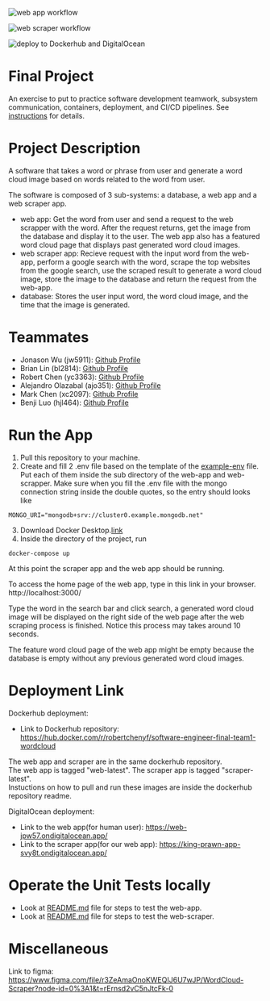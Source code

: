 ![web app workflow](https://github.com/software-students-fall2022/final-project-team1-finalproject/actions/workflows/web-app.yml/badge.svg)

![web scraper workflow](https://github.com/software-students-fall2022/final-project-team1-finalproject/actions/workflows/web-scraper.yml/badge.svg)

![deploy to Dockerhub and DigitalOcean](https://github.com/software-students-fall2022/final-project-team1-finalproject/actions/workflows/docker-image.yml/badge.svg)
# Final Project

An exercise to put to practice software development teamwork, subsystem communication, containers, deployment, and CI/CD pipelines. See [instructions](./instructions.md) for details.

# Project Description
A software that takes a word or phrase from user and generate a word cloud image based on words related to the word from user. 

The software is composed of 3 sub-systems: a database, a web app and a web scraper app. 

* web app: Get the word from user and send a request to the web scrapper with the word. After the request returns, get the image from the database and display it to the user. The web app also has a featured word cloud page that displays past generated word cloud images.
* web scraper app: Recieve request with the input word from the web-app, perform a google search with the word, scrape the top websites from the google search, use the scraped result to generate a word cloud image, store the image to the database and return the request from the web-app. 
* database: Stores the user input word, the word cloud image, and the time that the image is generated. 

# Teammates

* Jonason Wu (jw5911): [Github Profile](https://github.com/JonasonWu)
* Brian Lin (bl2814): [Github Profile](https://github.com/blin007)
* Robert Chen (yc3363): [Github Profile](https://github.com/RobertChenYF)
* Alejandro Olazabal (ajo351): [Github Profile](https://github.com/aleolazabal)
* Mark Chen (xc2097): [Github Profile](https://github.com/markizenlee)
* Benji Luo (hjl464): [Github Profile](https://github.com/BenjiLuo) 

# Run the App
1. Pull this repository to your machine.
2. Create and fill 2 .env file based on the template of the [example-env](./example-env) file. Put each of them inside the sub directory of the web-app and web-scrapper. Make sure when you fill the .env file with the mongo connection string inside the double quotes, so the entry should looks like 
```
MONGO_URI="mongodb+srv://cluster0.example.mongodb.net"
```
3. Download Docker Desktop.[link](https://www.docker.com/)
4. Inside the directory of the project, run
```
docker-compose up
```

At this point the scraper app and the web app should be running. <br>

To access the home page of the web app, type in this link in your browser. http://localhost:3000/ <br>

Type the word in the search bar and click search, a generated word cloud image will be displayed on the right side of the web page after the web scraping process is finished. Notice this process may takes around 10 seconds. <br>

The feature word cloud page of the web app might be empty because the database is empty without any previous generated word cloud images. <br>

# Deployment Link

Dockerhub deployment:
* Link to Dockerhub repository: https://hub.docker.com/r/robertchenyf/software-engineer-final-team1-wordcloud

The web app and scraper are in the same dockerhub repository. <br>
The web app is tagged "web-latest". The scraper app is tagged "scraper-latest". <br>
Instuctions on how to pull and run these images are inside the dockerhub repository readme. 

DigitalOcean deployment:
* Link to the web app(for human user): https://web-jpw57.ondigitalocean.app/
* Link to the scraper app(for our web app): https://king-prawn-app-svy8t.ondigitalocean.app/

# Operate the Unit Tests locally
* Look at [README.md](./web-app/tests) file for steps to test the web-app.
* Look at [README.md](./web-scraper/tests) file for steps to test the web-scraper.

# Miscellaneous
Link to figma: https://www.figma.com/file/r3ZeAmaOnoKWEQIJ6U7wJP/WordCloud-Scraper?node-id=0%3A1&t=rErnsd2vC5nJtcFk-0


